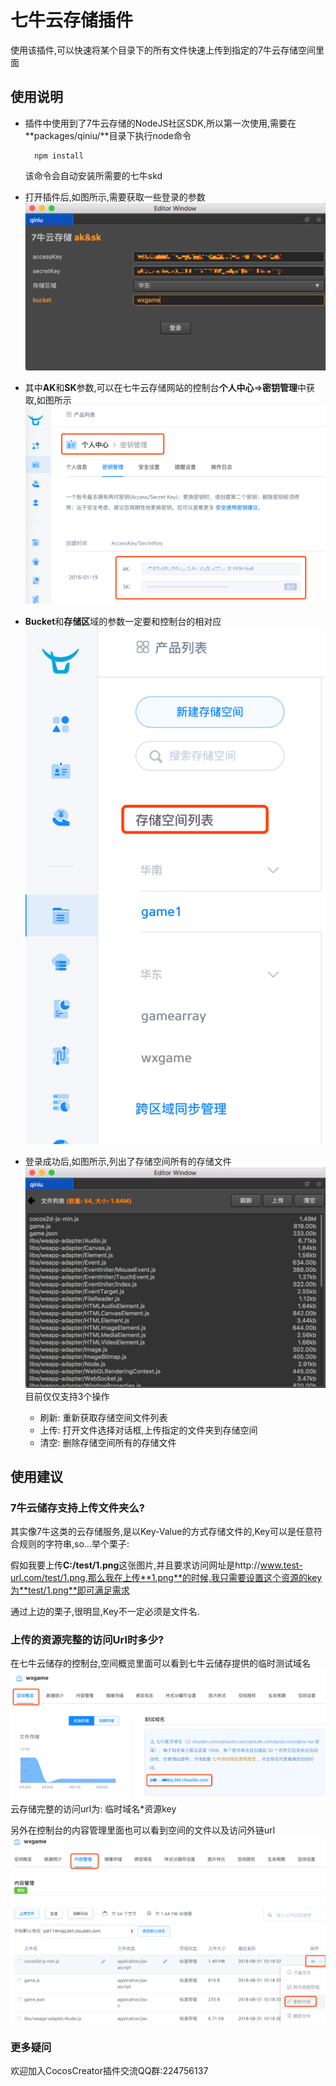 # 七牛云存储插件
使用该插件,可以快速将某个目录下的所有文件快速上传到指定的7牛云存储空间里面

## 使用说明
- 插件中使用到了7牛云存储的NodeJS社区SDK,所以第一次使用,需要在**packages/qiniu/**目录下执行node命令

        npm install

    该命令会自动安装所需要的七牛skd

- 打开插件后,如图所示,需要获取一些登录的参数
 ![](../../doc/7niu/f13ec681.png)
 
- 其中**AK**和**SK**参数,可以在七牛云存储网站的控制台**个人中心**=>**密钥管理**中获取,如图所示
![](../../doc/7niu/22688144.png)

- **Bucket**和**存储区**域的参数一定要和控制台的相对应
![](../../doc/7niu/422bc03b.png)

- 登录成功后,如图所示,列出了存储空间所有的存储文件
![](../../doc/7niu/566c44c0.png)
目前仅仅支持3个操作
    - 刷新: 重新获取存储空间文件列表
    - 上传: 打开文件选择对话框,上传指定的文件夹到存储空间
    - 清空: 删除存储空间所有的存储文件

## 使用建议
### 7牛云储存支持上传文件夹么?
其实像7牛这类的云存储服务,是以Key-Value的方式存储文件的,Key可以是任意符合规则的字符串,so...举个栗子:

假如我要上传**C:/test/1.png**这张图片,并且要求访问网址是http://www.test-url.com/test/1.png,那么我在上传**1.png**的时候,我只需要设置这个资源的key为**test/1.png**即可满足需求

通过上边的栗子,很明显,Key不一定必须是文件名.

### 上传的资源完整的访问Url时多少?
在七牛云储存的控制台,空间概览里面可以看到七牛云储存提供的临时测试域名
![](../../doc/7niu/b6b70c10.png)    
云存储完整的访问url为: 临时域名*资源key

另外在控制台的内容管理里面也可以看到空间的文件以及访问外链url  
![](../../doc/7niu/1ace0297.png)

### 更多疑问
欢迎加入CocosCreator插件交流QQ群:224756137

    
    
 
 
